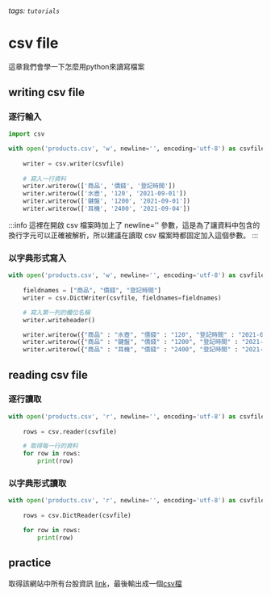 ###### tags: `tutorials`

# csv file

這章我們會學一下怎麼用python來讀寫檔案


## writing csv file


### 逐行輸入
```python
import csv

with open('products.csv', 'w', newline='', encoding='utf-8') as csvfile:
    
    writer = csv.writer(csvfile)
    
    # 寫入一行資料
    writer.writerow(['商品', '價錢', '登記時間']) 
    writer.writerow(['水壺', '120', '2021-09-01'])
    writer.writerow(['鍵盤', '1200', '2021-09-01'])
    writer.writerow(['耳機', '2400', '2021-09-04'])

```

:::info 
這裡在開啟 csv 檔案時加上了 newline='' 參數，這是為了讓資料中包含的換行字元可以正確被解析，所以建議在讀取 csv 檔案時都固定加入這個參數。
:::

### 以字典形式寫入

```python
with open('products.csv', 'w', newline='', encoding='utf-8') as csvfile:
    
    fieldnames = ["商品", "價錢", "登記時間"]
    writer = csv.DictWriter(csvfile, fieldnames=fieldnames)

    # 寫入第一列的欄位名稱
    writer.writeheader()

    writer.writerow({"商品" : "水壺", "價錢" : "120", "登記時間" : "2021-09-01"})
    writer.writerow({"商品" : "鍵盤", "價錢" : "1200", "登記時間" : "2021-09-01"})
    writer.writerow({"商品" : "耳機", "價錢" : "2400", "登記時間" : "2021-09-04"})
```



## reading csv file 

### 逐行讀取

```python
with open('products.csv', 'r', newline='', encoding='utf-8') as csvfile:
    
    rows = csv.reader(csvfile)

    # 取得每一行的資料
    for row in rows:
        print(row)
```


### 以字典形式讀取

```python
with open('products.csv', 'r', newline='', encoding='utf-8') as csvfile:
    
    rows = csv.DictReader(csvfile)

    for row in rows:
        print(row)
```


## practice


取得該網站中所有台股資訊 [link](https://histock.tw/stock/rank.aspx?&p=1&d=1)，最後輸出成一個[csv檔](https://github.com/william50307/python-tutorial-2022/blob/main/week8/stock.csv)


